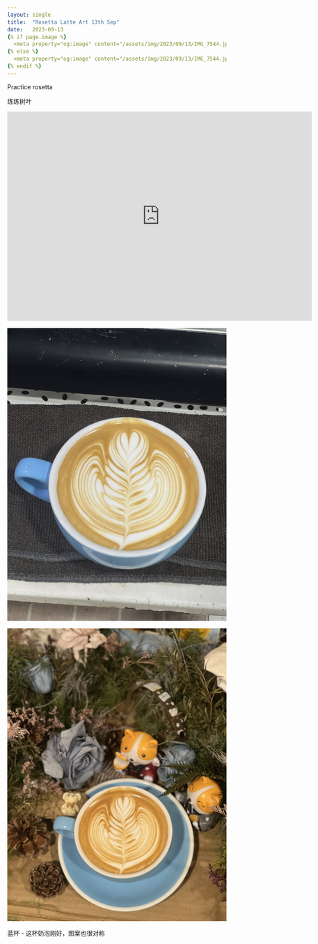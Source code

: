 ```yaml
---
layout: single
title:  "Rosetta Latte Art 13th Sep"
date:   2023-09-13
{% if page.image %}
  <meta property="og:image" content="/assets/img/2023/09/13/IMG_7544.jpg">
{% else %}
  <meta property="og:image" content="/assets/img/2023/09/13/IMG_7544.jpg">
{% endif %}
---
```



Practice rosetta

练练树叶



<div class="embed-container">
  <iframe
      src="https://www.youtube.com/embed/GID5EcV9JAo"
      width="700"
      height="480"
      frameborder="0"
      allowfullscreen="true">
  </iframe>
</div>



![](/assets/img/2023/09/13/IMG_7544.jpg)

![](/assets/img/2023/09/13/IMG_7546.jpg)


蓝杯 - 这杯奶泡刚好，图案也很对称
